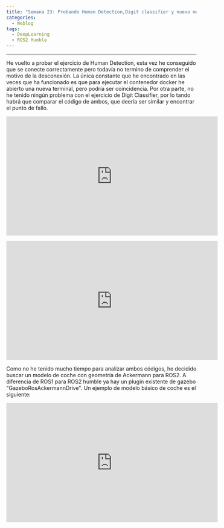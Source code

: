 ```yaml
---
title: "Semana 23: Probando Human Detection,Digit classifier y nuevo modelo de coche"
categories:
  - Weblog
tags:
  - DeepLearning
  - ROS2 Humble
---
```


---

He vuelto a probar el ejercicio de Human Detection, esta vez he conseguido que se conecte correctamente pero todavía no termino de comprender el motivo de la desconexión. La única constante que he encontrado en las veces que ha funcionado es que para ejecutar el contenedor docker he abierto una nueva terminal, pero podría ser coincidencia. Por otra parte, no he tenido ningún problema con el ejercicio de Digit Classifier, por lo tando habrá que comparar el código de ambos, que deería ser similar y encontrar el punto de fallo.

<p align="center">
<iframe width="560" height="315" src="https://youtu.be/watch?v=PaoNVwhIHZM" title="YouTube video player" frameborder="0" allow="accelerometer; autoplay; clipboard-write; encrypted-media; gyroscope; picture-in-picture" allowfullscreen></iframe>
</p>  

<p align="center">
<iframe width="560" height="315" src="https://youtu.be/watch?v=vNOw1cCj7Ik" title="YouTube video player" frameborder="0" allow="accelerometer; autoplay; clipboard-write; encrypted-media; gyroscope; picture-in-picture" allowfullscreen></iframe>
</p>  


Como no he tenido mucho tiempo para analizar ambos códigos, he decidido buscar un modelo de coche con geometría de Ackermann para ROS2. A diferencia de ROS1 para ROS2 humble ya hay un plugin existente de gazebo "GazeboRosAckermannDrive". Un ejemplo de modelo básico de coche es el siguiente:

<p align="center">
<iframe width="560" height="315" src="https://youtu.be/watch?v=WfqCGtODuDo" title="YouTube video player" frameborder="0" allow="accelerometer; autoplay; clipboard-write; encrypted-media; gyroscope; picture-in-picture" allowfullscreen></iframe>
</p> 
